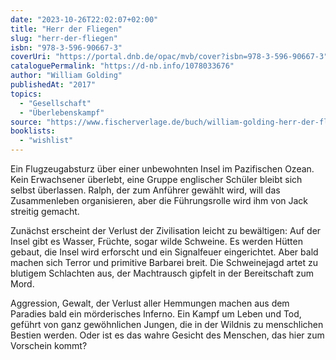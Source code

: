 ```yaml
---
date: "2023-10-26T22:02:07+02:00"
title: "Herr der Fliegen"
slug: "herr-der-fliegen"
isbn: "978-3-596-90667-3"
coverUri: "https://portal.dnb.de/opac/mvb/cover?isbn=978-3-596-90667-3"
cataloguePermalink: "https://d-nb.info/1078033676"
author: "William Golding"
publishedAt: "2017"
topics:
  - "Gesellschaft"
  - "Überlebenskampf"
source: "https://www.fischerverlage.de/buch/william-golding-herr-der-fliegen-9783596906673"
booklists:
  - "wishlist"
---
```

Ein Flugzeugabsturz über einer unbewohnten Insel im Pazifischen Ozean. Kein
Erwachsener überlebt, eine Gruppe englischer Schüler bleibt sich selbst
überlassen. Ralph, der zum Anführer gewählt wird, will das Zusammenleben
organisieren, aber die Führungsrolle wird ihm von Jack streitig gemacht.

Zunächst erscheint der Verlust der Zivilisation leicht zu bewältigen: Auf der
Insel gibt es Wasser, Früchte, sogar wilde Schweine. Es werden Hütten gebaut,
die Insel wird erforscht und ein Signalfeuer eingerichtet. Aber bald machen
sich Terror und primitive Barbarei breit. Die Schweinejagd artet zu blutigem
Schlachten aus, der Machtrausch gipfelt in der Bereitschaft zum Mord.

Aggression, Gewalt, der Verlust aller Hemmungen machen aus dem Paradies bald
ein mörderisches Inferno. Ein Kampf um Leben und Tod, geführt von ganz
gewöhnlichen Jungen, die in der Wildnis zu menschlichen Bestien werden. Oder
ist es das wahre Gesicht des Menschen, das hier zum Vorschein kommt?